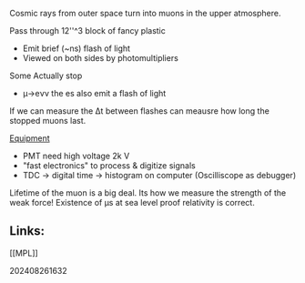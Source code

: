 Cosmic rays from outer space turn into muons in the upper atmosphere.

Pass through 12''^3 block of fancy plastic 
- Emit brief (~ns) flash of light
- Viewed on both sides by photomultipliers

Some Actually stop
- µ→eνν the es also emit a flash of light

If we can measure the Δt between flashes can meausre how long the stopped muons last. 

<u>Equipment</u> 
- PMT need high voltage 2k V
- "fast electronics" to process & digitize signals
- TDC -> digital time -> histogram on computer
(Oscilliscope as debugger)

Lifetime of the muon is a big deal. Its how we measure the strength of the weak force!
Existence of µs at sea level proof relativity is correct. 
## Links: 
[[MPL]]



202408261632
